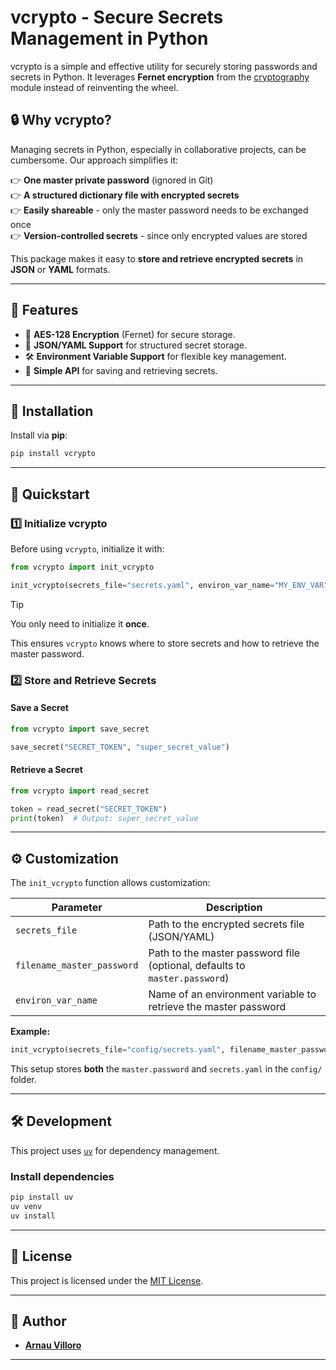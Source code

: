 # **vcrypto - Secure Secrets Management in Python**
vcrypto is a simple and effective utility for securely storing passwords and secrets in Python. It leverages **Fernet encryption** from the [cryptography](https://cryptography.io/en/latest/) module instead of reinventing the wheel.

## **🔒 Why vcrypto?**
Managing secrets in Python, especially in collaborative projects, can be cumbersome. Our approach simplifies it:

👉 **One master private password** (ignored in Git)\
👉 **A structured dictionary file with encrypted secrets**\
👉 **Easily shareable** - only the master password needs to be exchanged once\
👉 **Version-controlled secrets** - since only encrypted values are stored

This package makes it easy to **store and retrieve encrypted secrets** in **JSON** or **YAML** formats.

---

## **📌 Features**
- 🔐 **AES-128 Encryption** (Fernet) for secure storage.
- 📂 **JSON/YAML Support** for structured secret storage.
- 🛠️ **Environment Variable Support** for flexible key management.
- 🔑 **Simple API** for saving and retrieving secrets.

---

## **📝 Installation**
Install via **pip**:
```sh
pip install vcrypto
```

---

## **🚀 Quickstart**
### **1️⃣ Initialize vcrypto**
Before using `vcrypto`, initialize it with:
```python
from vcrypto import init_vcrypto

init_vcrypto(secrets_file="secrets.yaml", environ_var_name="MY_ENV_VAR")
```

> [!TIP]
> You only need to initialize it **once**.

This ensures `vcrypto` knows where to store secrets and how to retrieve the master password.

### **2️⃣ Store and Retrieve Secrets**
#### **Save a Secret**
```python
from vcrypto import save_secret

save_secret("SECRET_TOKEN", "super_secret_value")
```

#### **Retrieve a Secret**
```python
from vcrypto import read_secret

token = read_secret("SECRET_TOKEN")
print(token)  # Output: super_secret_value
```

---

## **⚙️ Customization**
The `init_vcrypto` function allows customization:

| Parameter                 | Description |
|---------------------------|-------------|
| `secrets_file`            | Path to the encrypted secrets file (JSON/YAML) |
| `filename_master_password`| Path to the master password file (optional, defaults to `master.password`) |
| `environ_var_name`        | Name of an environment variable to retrieve the master password |

**Example:**
```python
init_vcrypto(secrets_file="config/secrets.yaml", filename_master_password="config/master.secret")
```
This setup stores **both** the `master.password` and `secrets.yaml` in the `config/` folder.

---

## **🛠️ Development**
This project uses [`uv`](https://github.com/astral-sh/uv) for dependency management.

### **Install dependencies**
```sh
pip install uv
uv venv
uv install
```

---

## **💜 License**
This project is licensed under the [MIT License](https://opensource.org/licenses/MIT).

---

## **👤 Author**
- **[Arnau Villoro](https://villoro.com)**

---
